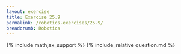 ```yaml
---
layout: exercise
title: Exercise 25.9
permalink: /robotics-exercises/25-9/
breadcrumb: Robotics
---
```


{% include mathjax_support %}
{% include_relative question.md %}
